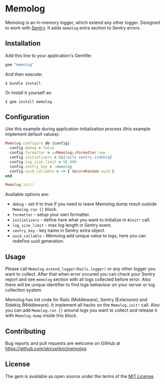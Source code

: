 # Memolog

Memolog is an in-memory logger, which extend any other logger.
Designed to work with [Sentry](https://github.com/getsentry/sentry-ruby).
It adds `memolog` extra section to Sentry errors.

## Installation

Add this line to your application's Gemfile:

```ruby
gem "memolog"
```

And then execute:

    $ bundle install

Or install it yourself as:

    $ gem install memolog

## Configuration

Use this example during application initialization process (this example implement default values):

```ruby
Memolog.configure do |config|
  config.debug = false
  config.formatter = ::Memolog::Formatter.new
  config.initializers = %i[rails sentry sidekiq]
  config.log_size_limit = 50_000
  config.sentry_key = :memolog
  config.uuid_callable = -> { SecureRandom.uuid }
end

Memolog.init!
```

Available options are:
- `debug` - set it to true if you need to leave Memolog.dump result outside `Memolog.run {}` block.
- `formatter` - setup your own formatter.
- `initializers` - define here what you want to initialize in `#init!` call.
- `log_size_limit` - max log length in Sentry event.
- `sentry_key` - key name in Sentry extra object.
- `uuid_callable` - Memolog add unique value to logs, here you can redefine uuid generation.

## Usage

Please call `Memolog.extend_logger(Rails.logger)` or any other logger you want to collect.
After that when error occured you can check your Sentry report and see `memolog` section with all
logs collected before error. Also there will be unique identifier to find logs behaviour on your
server or log collection system.

Memolog has init code for Rails (Middleware), Sentry (Extension) and Sidekiq (Middleware).
It implement all hacks on the `Memolog.init!` call.
Also you can add `Memolog.run {}` around logs you want to collect and release it with `Memolog.dump`
inside this block.

## Contributing

Bug reports and pull requests are welcome on GitHub at https://github.com/skirushkin/memolog.

## License

The gem is available as open source under the terms of the [MIT License](https://opensource.org/licenses/MIT).
